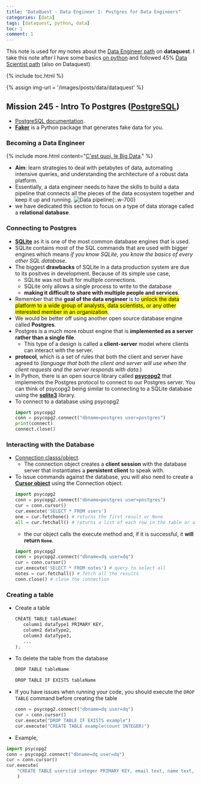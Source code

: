 ```yaml
---
title: "DataQuest - Data Engineer 1: Postgres for Data Engineers"
categories: [data]
tags: [dataquest, python, data]
toc: 1
comment: 1
---
```


This note is used for my notes about the [Data Engineer path](https://www.dataquest.io/path/data-engineer) on **dataquest**. I take this note after I have some basics [on python]({{site.url}}/tags#python) and followed 45% [Data Scientist path](https://www.dataquest.io/path/data-scientist) (also on Dataquest).

{% include toc.html %}

{% assign img-url = '/images/posts/data/dataquest' %}

## Mission 245 - Intro To Postgres ([PostgreSQL](https://www.postgresql.org/))

- [PostgreSQL documentation](https://www.postgresql.org/docs/).
- [**Faker**](http://faker.rtfd.org) is a Python package that generates fake data for you.

### Becoming a Data Engineer

{% include more.html content="[C'est quoi, le Big Data](/files/dataquest/big-data.pdf)." %}

- **Aim**: learn strategies to deal with petabytes of data, automating intensive queries, and understanding the architecture of a robust data platform.
- Essentially, a data engineer needs to have the skills to build a data pipeline that connects all the pieces of the data ecosystem together and keep it up and running.
	![Data pipeline]({{img-url}}/m245-1.svg){:.w-700}
- we have dedicated this section to focus on a type of data storage called a **relational database**.

### Connecting to Postgres

- **[SQLite](https://www.sqlite.org/)** as it is one of the most common database engines that is used.
- SQLite contains most of the SQL commands that are used with bigger engines which means *if you know SQLite, you know the basics of every other SQL database*.
- The biggest **drawbacks** of SQLite in a data production system are due to its positves in development. Because of its simple use case, 
	- SQLite was not built for multiple connections. 
	- SQLite only allows a single process to write to the database 
	- **making it difficult to share with multiple people and services**.
- Remember that the **goal of the data engineer** is to <mark>unlock the data platform to a wide group of analysts, data scientists, or any other interested member in an organization</mark>.
- We would be better off using another open source database engine called **Postgres**.
- Postgres is a much more robust engine that is **implemented as a server rather than a single file**.
	- This type of a design is called a **client-server** model where clients can interact with the server. 
- **protocol**, which is a set of rules that both the client and server have agreed to (*language that both the client and server will use when the client requests and the server responds with data.*)
-  In Python, there is an open source library called **[psycopg2](http://initd.org/psycopg/)** that implements the Postgres protocol to connect to our Postgres server. You can think of psycopg2 being similar to connecting to a SQLite database using the **[sqlite3](https://docs.python.org/3.5/library/sqlite3.html)** library.
- To connect to a database using psycopg2
	~~~ python
	import psycopg2
	conn = psycopg2.connect("dbname=postgres user=postgres")
	print(connect)
	connect.close()
	~~~ 

### Interacting with the Database

- [Connection classs/object](http://initd.org/psycopg/docs/connection.html).
	- The connection object creates a **client session** with the database server that instantiates a **persistent client** to speak with.
- To issue commands against the database, you will also need to create a **[Cursor object](http://initd.org/psycopg/docs/cursor.html)** using the Connection object.
	~~~ python
	import psycopg2
	conn = psycopg2.connect("dbname=postgres user=postgres")
	cur = conn.cursor()
	cur.execute('SELECT * FROM users')
	one = cur.fetchone() # returns the first result or None
	all = cur.fetchall() # returns a list of each row in the table or an empty list []
	~~~
	- the cur object calls the execute method and, if it is successful, it **will return `None`**.
	~~~ python
	import psycopg2
	conn = psycopg2.connect("dbname=dq user=dq")
	cur = conn.cursor()
	cur.execute('SELECT * FROM notes') # query to select all
	notes = cur.fetchall() # fetch all the results
	conn.close() # close the connection
	~~~

### Creating a table

- Create a table
	~~~ python
	CREATE TABLE tableName(
	   column1 dataType1 PRIMARY KEY,
	   column2 dataType2,
	   column3 dataType3,
	   ...
	);
	~~~
- To delete the table from the database
	~~~ python
	DROP TABLE tableName

	DROP TABLE IF EXISTS tableName
	~~~
- If you have issues when running your code, you should execute the `DROP TABLE` command before creating the table
	~~~ python
	conn = psycopg2.connect("dbname=dq user=dq")
	cur = conn.cursor()
	cur.execute("DROP TABLE IF EXISTS example")
	cur.execute("CREATE TABLE example(count INTEGER)")
	~~~
- Example,
~~~ python
import psycopg2
conn = psycopg2.connect("dbname=dq user=dq")
cur = conn.cursor()
cur.execute(
    "CREATE TABLE users(id integer PRIMARY KEY, email text, name text, address text);"
    )
~~~
